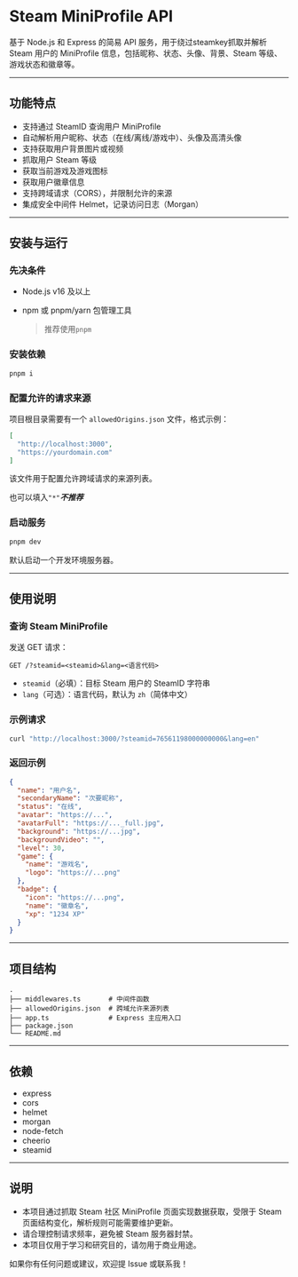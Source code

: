 # Steam MiniProfile API

基于 Node.js 和 Express 的简易 API 服务，用于绕过steamkey抓取并解析 Steam 用户的 MiniProfile 信息，包括昵称、状态、头像、背景、Steam 等级、游戏状态和徽章等。

---

## 功能特点

- 支持通过 SteamID 查询用户 MiniProfile
- 自动解析用户昵称、状态（在线/离线/游戏中）、头像及高清头像
- 支持获取用户背景图片或视频
- 抓取用户 Steam 等级
- 获取当前游戏及游戏图标
- 获取用户徽章信息
- 支持跨域请求（CORS），并限制允许的来源
- 集成安全中间件 Helmet，记录访问日志（Morgan）

---

## 安装与运行

### 先决条件

- Node.js v16 及以上
- npm 或 pnpm/yarn 包管理工具
  
  > 推荐使用`pnpm`

### 安装依赖

```bash
pnpm i
````

### 配置允许的请求来源

项目根目录需要有一个 `allowedOrigins.json` 文件，格式示例：

```json
[
  "http://localhost:3000",
  "https://yourdomain.com"
]
```

该文件用于配置允许跨域请求的来源列表。

>
也可以填入`"*"`***不推荐***
>

### 启动服务

```bash
pnpm dev
```

默认启动一个开发环境服务器。

---

## 使用说明

### 查询 Steam MiniProfile

发送 GET 请求：

```
GET /?steamid=<steamid>&lang=<语言代码>
```

* `steamid`（必填）：目标 Steam 用户的 SteamID 字符串
* `lang`（可选）：语言代码，默认为 `zh`（简体中文）

### 示例请求

```bash
curl "http://localhost:3000/?steamid=76561198000000000&lang=en"
```

### 返回示例

```json
{
  "name": "用户名",
  "secondaryName": "次要昵称",
  "status": "在线",
  "avatar": "https://...",
  "avatarFull": "https://..._full.jpg",
  "background": "https://...jpg",
  "backgroundVideo": "",
  "level": 30,
  "game": {
    "name": "游戏名",
    "logo": "https://...png"
  },
  "badge": {
    "icon": "https://...png",
    "name": "徽章名",
    "xp": "1234 XP"
  }
}
```

---

## 项目结构

```
.
├── middlewares.ts       # 中间件函数
├── allowedOrigins.json  # 跨域允许来源列表
├── app.ts               # Express 主应用入口
├── package.json
└── README.md
```

---

## 依赖

* express
* cors
* helmet
* morgan
* node-fetch
* cheerio
* steamid

---

## 说明

* 本项目通过抓取 Steam 社区 MiniProfile 页面实现数据获取，受限于 Steam 页面结构变化，解析规则可能需要维护更新。
* 请合理控制请求频率，避免被 Steam 服务器封禁。
* 本项目仅用于学习和研究目的，请勿用于商业用途。


如果你有任何问题或建议，欢迎提 Issue 或联系我！
